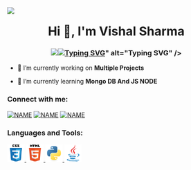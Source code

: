 <img align="left" src="https://miro.medium.com/max/1360/1*zVnWJtyGOX_kUIDm6ccCfQ.gif" width="250" />
<h1 align="center">Hi 👋, I'm Vishal Sharma</h1>
<h3 align="center"><a href="https://git.io/typing-svg"><img src="<a href="https://git.io/typing-svg"><img src="https://readme-typing-svg.demolab.com?font=Roboto&weight=600&size=25&pause=1000&color=F715E3&background=FFB40F00&random=false&width=435&lines=%F0%9F%9A%80+Tech+Enthusiast+%7C+Gaming+Guru+%F0%9F%92%BB+;%F0%9F%8E%AE+Leveling+up+in+games+;%F0%9F%8C%90+Dreaming+in+binary;%F0%9F%94%A5+Passionate+about+pixel+programming+" alt="Typing SVG" /></a>" alt="Typing SVG" /></a></h3>

- 🔭 I’m currently working on **Multiple Projects**

- 🌱 I’m currently learning **Mongo DB And JS NODE**

<h3 align="left">Connect with me:</h3>
<p align="left">
  <a href="LINKEDSITE" target="blank"><img align="center" src="https://cdn-icons-png.flaticon.com/512/145/145807.png" alt="NAME" height="30" width="30" /></a>
<a href="INSTA" target="blank"><img align="center" src="https://raw.githubusercontent.com/rahuldkjain/github-profile-readme-generator/master/src/images/icons/Social/instagram.svg" alt="NAME" height="30" width="40" /></a>
  <a href="LINKTREE" target="blank"><img align="center" src="https://api.blog.production.linktr.ee/wp-content/uploads/2022/06/Avatar-Symbol-Canopy.png" alt="NAME" height="30" width="30" /></a>
</p>

<h3 align="left">Languages and Tools:</h3>
<p align="left"> <a href="https://www.w3schools.com/css/" target="_blank" rel="noreferrer"> <img src="https://raw.githubusercontent.com/devicons/devicon/master/icons/css3/css3-original-wordmark.svg" alt="css3" width="40" height="40"/> </a> <a href="https://www.w3.org/html/" target="_blank" rel="noreferrer"> <img src="https://raw.githubusercontent.com/devicons/devicon/master/icons/html5/html5-original-wordmark.svg" alt="html5" width="40" height="40"/> </a> <a href="https://www.python.org" target="_blank" rel="noreferrer"> <img src="https://raw.githubusercontent.com/devicons/devicon/master/icons/python/python-original.svg" alt="python" width="40" height="40"/> </a> <a href="https://www.w3schools.com/java/" target="_blank" rel="noreferrer"> <img src="https://raw.githubusercontent.com/devicons/devicon/master/icons/java/java-original.svg" alt="java" width="40" height="40"/> </a> </p>
